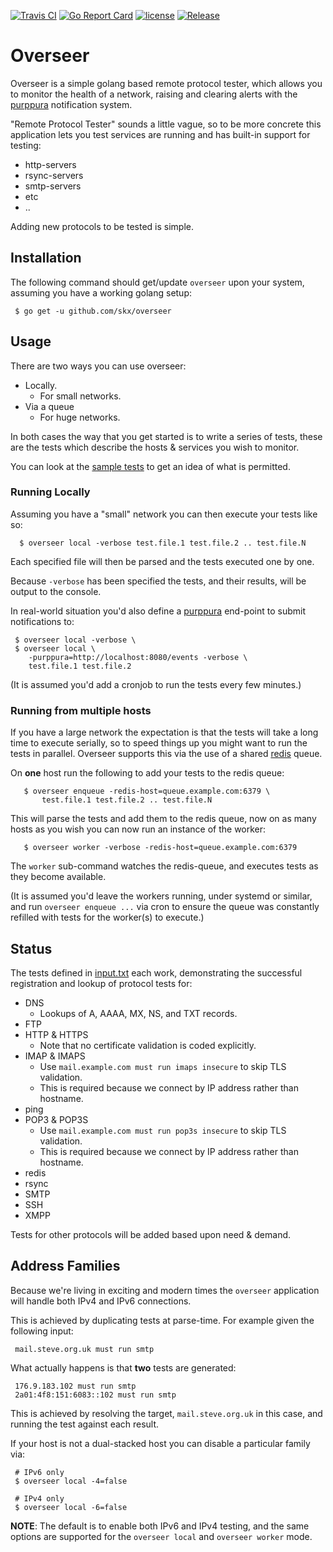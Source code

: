 [![Travis CI](https://img.shields.io/travis/skx/overseer/master.svg?style=flat-square)](https://travis-ci.org/skx/overseer)
[![Go Report Card](https://goreportcard.com/badge/github.com/skx/overseer)](https://goreportcard.com/report/github.com/skx/overseer)
[![license](https://img.shields.io/github/license/skx/overseer.svg)](https://github.com/skx/overseer/blob/master/LICENSE)
[![Release](https://img.shields.io/github/release/skx/overseer.svg)](https://github.com/skx/overseer/releases/latest)


# Overseer

Overseer is a simple golang based remote protocol tester, which allows you to monitor the health of a network, raising and clearing alerts with the [purppura](https://github.com/skx/purppura/) notification system.

"Remote Protocol Tester" sounds a little vague, so to be more concrete this application lets you test services are running and has built-in support for testing:

* http-servers
* rsync-servers
* smtp-servers
* etc
* ..

Adding new protocols to be tested is simple.



## Installation

The following command should get/update `overseer` upon your system, assuming
you have a working golang setup:

     $ go get -u github.com/skx/overseer



## Usage

There are two ways you can use overseer:

* Locally.
   * For small networks.
* Via a queue
   * For huge networks.

In both cases the way that you get started is to write a series of tests,
these are the tests which describe the hosts & services you wish to monitor.

You can look at the [sample tests](input.txt) to get an idea of what is permitted.


### Running Locally

Assuming you have a "small" network you can then execute your tests
like so:

      $ overseer local -verbose test.file.1 test.file.2 .. test.file.N

Each specified file will then be parsed and the tests executed one by one.

Because `-verbose` has been specified the tests, and their results, will be output to the console.

In real-world situation you'd also define a [purppura](https://github.com/skx/purppura) end-point to submit notifications to:

     $ overseer local -verbose \
     $ overseer local \
        -purppura=http://localhost:8080/events -verbose \
        test.file.1 test.file.2

(It is assumed you'd add a cronjob to run the tests every few minutes.)


### Running from multiple hosts

If you have a large network the expectation is that the tests will take a long time to execute serially, so to speed things up you might want to run the tests
in parallel.   Overseer supports this via the use of a shared [redis](https://redis.io/) queue.

On __one__ host run the following to add your tests to the redis queue:

       $ overseer enqueue -redis-host=queue.example.com:6379 \
           test.file.1 test.file.2 .. test.file.N

This will parse the tests and add them to the redis queue, now on as many hosts as you wish you can now run an instance of the worker:

       $ overseer worker -verbose -redis-host=queue.example.com:6379

The `worker` sub-command watches the redis-queue, and executes tests as they become available.

(It is assumed you'd leave the workers running, under systemd or similar, and run `overseer enqueue ...` via cron to ensure the queue was constantly refilled with tests for the worker(s) to execute.)


## Status

The tests defined in [input.txt](input.txt) each work, demonstrating
the successful registration and lookup of protocol tests for:

* DNS
  * Lookups of A, AAAA, MX, NS, and TXT records.
* FTP
* HTTP & HTTPS
   * Note that no certificate validation is coded explicitly.
* IMAP & IMAPS
   * Use `mail.example.com must run imaps insecure` to skip TLS validation.
   * This is required because we connect by IP address rather than hostname.
* ping
* POP3 & POP3S
   * Use `mail.example.com must run pop3s insecure` to skip TLS validation.
   * This is required because we connect by IP address rather than hostname.
* redis
* rsync
* SMTP
* SSH
* XMPP

Tests for other protocols will be added based upon need & demand.


## Address Families

Because we're living in exciting and modern times the `overseer` application
will handle both IPv4 and IPv6 connections.

This is achieved by duplicating tests at parse-time.  For example given the following input:

     mail.steve.org.uk must run smtp

What actually happens is that __two__ tests are generated:

     176.9.183.102 must run smtp
     2a01:4f8:151:6083::102 must run smtp

This is achieved by resolving the target, `mail.steve.org.uk` in this case, and running the test against each result.

If your host is not a dual-stacked host you can disable a particular family via:

     # IPv6 only
     $ overseer local -4=false

     # IPv4 only
     $ overseer local -6=false

**NOTE**: The default is to enable both IPv6 and IPv4 testing, and the same options are supported for the `overseer local` and `overseer worker` mode.
